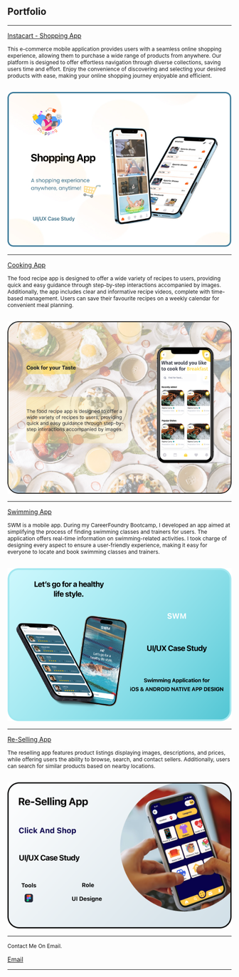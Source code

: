 ## Portfolio

---
[Instacart - Shopping App](https://www.behance.net/gallery/189225007/Shopping-App)

<p style="font-size: 12px"> This e-commerce mobile application provides users with a seamless online shopping experience, allowing them to purchase a wide range of products from anywhere. Our platform is designed to offer effortless navigation through diverse collections, saving users time and effort. Enjoy the convenience of discovering and selecting your desired products with ease, making your online shopping journey enjoyable and efficient. </p>

<br>
 <img src="images/Shopping.jpg"/> 
 


---
[Cooking App]([https://github.com/MounikaAchchannagari/Rockbuster](https://www.behance.net/gallery/188944747/Recipe-App-Case-study))

<p style="font-size: 12px">The food recipe app is designed to offer a wide variety of recipes to users, providing quick and easy guidance through step-by-step interactions accompanied by images. 
Additionally, the app includes clear and informative recipe videos, complete with time-based management. Users can save their favourite recipes on a weekly calendar for convenient meal planning. </p>

<br>
 <img src="images/Cooking.png"/>  



---
[Swimming App]([[https://github.com/MounikaAchchannagari/Rockbuster](https://www.behance.net/gallery/188944747/Recipe-App-Case-study](https://www.behance.net/gallery/189227747/Swimming-App)))

<p style="font-size: 12px">SWM is a mobile app. During my CareerFoundry Bootcamp, I developed an app aimed at simplifying the process of finding swimming classes and trainers for users. The application offers real-time information on swimming-related activities. I took charge of designing every aspect to ensure a user-friendly experience, making it easy for everyone to locate and book swimming classes and trainers. </p>

<br>
 <img src="images/Swm.png"/>  



---
[Re-Selling App]([[[https://github.com/MounikaAchchannagari/Rockbuster](https://www.behance.net/gallery/188944747/Recipe-App-Case-study](https://www.behance.net/gallery/189227747/Swimming-App))](https://www.behance.net/gallery/188951419/Re-Selling-App))

<p style="font-size: 12px">
The reselling app features product listings displaying images, descriptions, and prices, while offering users the ability to browse, search, and contact sellers. Additionally, users can search for similar products based on nearby locations. </p>

<br>
 <img src="images/Frame 1.png"/>

---
<p style="font-size: 12px">
Contact Me On Email.</p>

 [Email](jyothisri15@gmail.com)

 




---
